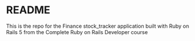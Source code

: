 # README

This is the repo for the Finance stock_tracker application built with Ruby on Rails 5 from the Complete Ruby on Rails Developer course 
